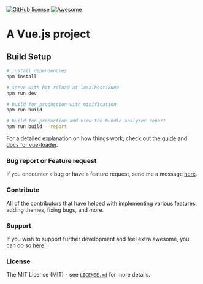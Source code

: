 <a href="https://github.com/giovanniiapaolo/hackernews-clone/blob/main/LICENSE"><img src="https://img.shields.io/github/license/giovanniiapaolo/hackernews-clone" alt="GitHub license"></a>
[![Awesome](https://awesome.re/badge.svg)](https://awesome.re)

# A Vue.js project

## Build Setup

```bash
# install dependencies
npm install

# serve with hot reload at localhost:8080
npm run dev

# build for production with minification
npm run build

# build for production and view the bundle analyzer report
npm run build --report
```

For a detailed explanation on how things work, check out the [guide](http://vuejs-templates.github.io/webpack/) and [docs for vue-loader](http://vuejs.github.io/vue-loader).

### Bug report or Feature request

If you encounter a bug or have a feature request, send me a message [here](mailto:giovanniiapaolo6@gmail.com).

### Contribute

All of the contributors that have helped with implementing various features, adding themes, fixing bugs, and more.

### Support

If you wish to support further development and feel extra awesome, you can do so [here](https://paypal.me/giovanniiapaolo).

### License

The MIT License (MIT) - see [`LICENSE.md`](https://github.com/giovanniiapaolo/hackernews-clone/blob/main/LICENSE) for more details.
